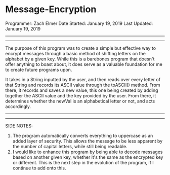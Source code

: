 # Message-Encryption

Programmer: Zach Elmer
Date Started: January 19, 2019
Last Updated: January 19, 2019

-----------------------------------------------
-----------------------------------------------

The purpose of this program was to create a simple but effective way to encrypt messages through a basic method of 
shifting letters on the alphabet by a given key. While this is a barebones program that doesn't offer anything to boast about, 
it does serve as a valuable foundation for me to create future programs upon. 

It takes in a String inputted by the user, and then reads over every letter of that String and records its ASCII value through the 
toASCII() method. From there, it records and saves a new value, this one being created by adding together the ASCII value and the key
provided by the user. From there, it determines whether the newVal is an alphabetical letter or not, and acts accordingly. 

-----------------------------------------------
-----------------------------------------------

SIDE NOTES: 

1. The program automatically converts everything to uppercase as an added layer of security. This allows the message to be less
apparent by the number of capital letters, while still being readable. 
2. I would like to enhance this program by being able to decode messages based on another given key, whether it's the same as the
encrypted key or different. This is the next step in the evolution of the program, if I continue to add onto this. 
